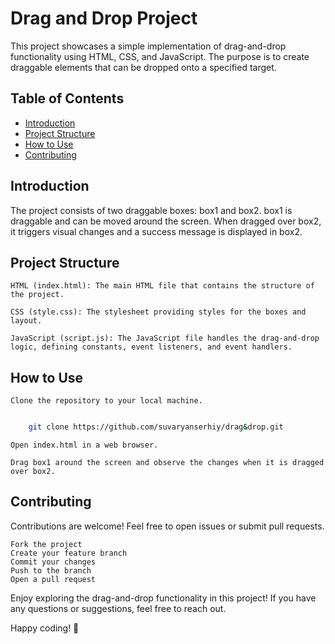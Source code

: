 # Drag and Drop Project

This project showcases a simple implementation of drag-and-drop functionality using HTML, CSS, and JavaScript. The purpose is to create draggable elements that can be dropped onto a specified target.

## Table of Contents

- [Introduction](#Introduction)
- [Project Structure](#project-structure)
- [How to Use](#how-to-use)
- [Contributing](#contributing)

## Introduction

The project consists of two draggable boxes: box1 and box2. box1 is draggable and can be moved around the screen. When dragged over box2, it triggers visual changes and a success message is displayed in box2.

## Project Structure

    HTML (index.html): The main HTML file that contains the structure of the project.

    CSS (style.css): The stylesheet providing styles for the boxes and layout.

    JavaScript (script.js): The JavaScript file handles the drag-and-drop logic, defining constants, event listeners, and event handlers.

## How to Use

    Clone the repository to your local machine.

```bash

    git clone https://github.com/suvaryanserhiy/drag&drop.git
```
    Open index.html in a web browser.

    Drag box1 around the screen and observe the changes when it is dragged over box2.

## Contributing

Contributions are welcome! Feel free to open issues or submit pull requests.

    Fork the project
    Create your feature branch
    Commit your changes
    Push to the branch
    Open a pull request



Enjoy exploring the drag-and-drop functionality in this project! If you have any questions or suggestions, feel free to reach out.

Happy coding! 🚀
